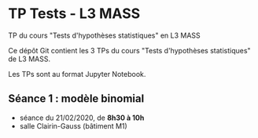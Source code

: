 # TP Tests - L3 MASS
TP du cours "Tests d'hypothèses statistiques" en L3 MASS

Ce dépôt Git contient les 3 TPs du cours "Tests d'hypothèses statistiques" de L3 MASS. 

Les TPs sont au format Jupyter Notebook.

## Séance 1 : modèle binomial
 - séance du 21/02/2020, de **8h30 à 10h**
 - salle Clairin-Gauss (bâtiment M1)
 
